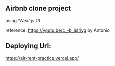 ## Airbnb clone project

using **Next.js 13*

reference: https://youtu.be/c_-b_isI4vg by Antonio

## Deploying Url:
https://air-rent-practice.vercel.app/
